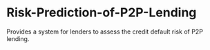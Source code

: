 # Risk-Prediction-of-P2P-Lending
Provides a system for lenders to assess the credit default risk of P2P lending.
